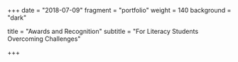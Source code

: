 +++
date = "2018-07-09"
fragment = "portfolio"
weight = 140
background = "dark"

title = "Awards and Recognition"
subtitle = "For Literacy Students Overcoming Challenges"


+++
